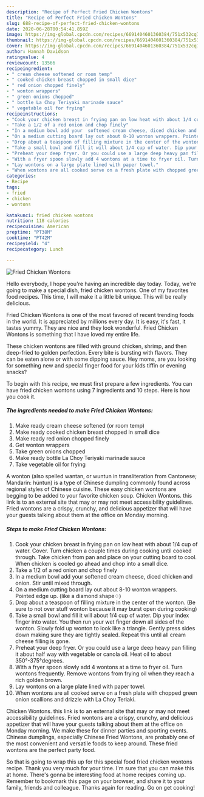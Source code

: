 ```yaml
---
description: "Recipe of Perfect Fried Chicken Wontons"
title: "Recipe of Perfect Fried Chicken Wontons"
slug: 688-recipe-of-perfect-fried-chicken-wontons
date: 2020-06-28T00:54:41.859Z
image: https://img-global.cpcdn.com/recipes/6691404601360384/751x532cq70/fried-chicken-wontons-recipe-main-photo.jpg
thumbnail: https://img-global.cpcdn.com/recipes/6691404601360384/751x532cq70/fried-chicken-wontons-recipe-main-photo.jpg
cover: https://img-global.cpcdn.com/recipes/6691404601360384/751x532cq70/fried-chicken-wontons-recipe-main-photo.jpg
author: Hannah Davidson
ratingvalue: 4
reviewcount: 13566
recipeingredient:
- " cream cheese softened or room temp"
- " cooked chicken breast chopped in small dice"
- " red onion chopped finely"
- " wonton wrappers"
- " green onions chopped"
- " bottle La Choy Teriyaki marinade sauce"
- " vegetable oil for frying"
recipeinstructions:
- "Cook your chicken breast in frying pan on low heat with about 1/4 cup of water. Cover. Turn chicken a couple times during cooking until cooked through. Take chicken from pan and place on your cutting board to cool. When chicken is cooled go ahead and chop into a small dice."
- "Take a 1/2 of a red onion and chop finely"
- "In a medium bowl add your  softened cream cheese, diced chicken and onion. Stir until mixed through."
- "On a medium cutting board lay out about 8-10 wonton wrappers. Pointed edge up. (like a diamond shape♢)"
- "Drop about a teaspoon of filling mixture in the center of the wonton. (Be sure to not over stuff wonton because it may burst open during cooking)"
- "Take a small bowl and fill it will about 1/4 cup of water. Dip your index finger into water. You then run your wet finger down all sides of the wonton. Slowly fold up wonton to look like a triangle. Gently press sides down making sure they are tightly sealed. Repeat this until all cream cheese filling is gone."
- "Preheat your deep fryer. Or you could use a large deep heavy pan filling it about half way with vegetable or canola oil. Heat oil to about 350°-375°degrees."
- "With a fryer spoon slowly add 4 wontons at a time to fryer oil. Turn wontons frequently. Remove wontons from frying oil when they reach a rich golden brown."
- "Lay wontons on a large plate lined with paper towel."
- "When wontons are all cooked serve on a fresh plate with chopped green onion scallions and drizzle with La Choy Teriaki."
categories:
- Recipe
tags:
- fried
- chicken
- wontons

katakunci: fried chicken wontons 
nutrition: 118 calories
recipecuisine: American
preptime: "PT38M"
cooktime: "PT42M"
recipeyield: "4"
recipecategory: Lunch

---
```



![Fried Chicken Wontons](https://img-global.cpcdn.com/recipes/6691404601360384/751x532cq70/fried-chicken-wontons-recipe-main-photo.jpg)

Hello everybody, I hope you're having an incredible day today. Today, we're going to make a special dish, fried chicken wontons. One of my favorites food recipes. This time, I will make it a little bit unique. This will be really delicious.

Fried Chicken Wontons is one of the most favored of recent trending foods in the world. It is appreciated by millions every day. It is easy, it's fast, it tastes yummy. They are nice and they look wonderful. Fried Chicken Wontons is something that I have loved my entire life.

These chicken wontons are filled with ground chicken, shrimp, and then deep-fried to golden perfection. Every bite is bursting with flavors. They can be eaten alone or with some dipping sauce. Hey moms, are you looking for something new and special finger food for your kids tiffin or evening snacks?


To begin with this recipe, we must first prepare a few ingredients. You can have fried chicken wontons using 7 ingredients and 10 steps. Here is how you cook it.

<!--inarticleads1-->

##### The ingredients needed to make Fried Chicken Wontons:

1. Make ready  cream cheese softened (or room temp)
1. Make ready  cooked chicken breast chopped in small dice
1. Make ready  red onion chopped finely
1. Get  wonton wrappers
1. Take  green onions chopped
1. Make ready  bottle La Choy Teriyaki marinade sauce
1. Take  vegetable oil for frying


A wonton (also spelled wantan, or wuntun in transliteration from Cantonese; Mandarin: húntun) is a type of Chinese dumpling commonly found across regional styles of Chinese cuisine. These easy chicken wontons are begging to be added to your favorite chicken soup. Chicken Wontons. this link is to an external site that may or may not meet accessibility guidelines. Fried wontons are a crispy, crunchy, and delicious appetizer that will have your guests talking about them at the office on Monday morning. 

<!--inarticleads2-->

##### Steps to make Fried Chicken Wontons:

1. Cook your chicken breast in frying pan on low heat with about 1/4 cup of water. Cover. Turn chicken a couple times during cooking until cooked through. Take chicken from pan and place on your cutting board to cool. When chicken is cooled go ahead and chop into a small dice.
1. Take a 1/2 of a red onion and chop finely
1. In a medium bowl add your  softened cream cheese, diced chicken and onion. Stir until mixed through.
1. On a medium cutting board lay out about 8-10 wonton wrappers. Pointed edge up. (like a diamond shape♢)
1. Drop about a teaspoon of filling mixture in the center of the wonton. (Be sure to not over stuff wonton because it may burst open during cooking)
1. Take a small bowl and fill it will about 1/4 cup of water. Dip your index finger into water. You then run your wet finger down all sides of the wonton. Slowly fold up wonton to look like a triangle. Gently press sides down making sure they are tightly sealed. Repeat this until all cream cheese filling is gone.
1. Preheat your deep fryer. Or you could use a large deep heavy pan filling it about half way with vegetable or canola oil. Heat oil to about 350°-375°degrees.
1. With a fryer spoon slowly add 4 wontons at a time to fryer oil. Turn wontons frequently. Remove wontons from frying oil when they reach a rich golden brown.
1. Lay wontons on a large plate lined with paper towel.
1. When wontons are all cooked serve on a fresh plate with chopped green onion scallions and drizzle with La Choy Teriaki.


Chicken Wontons. this link is to an external site that may or may not meet accessibility guidelines. Fried wontons are a crispy, crunchy, and delicious appetizer that will have your guests talking about them at the office on Monday morning. We make these for dinner parties and sporting events. Chinese dumplings, especially Chinese Fried Wontons, are probably one of the most convenient and versatile foods to keep around. These fried wontons are the perfect party food. 

So that is going to wrap this up for this special food fried chicken wontons recipe. Thank you very much for your time. I'm sure that you can make this at home. There's gonna be interesting food at home recipes coming up. Remember to bookmark this page on your browser, and share it to your family, friends and colleague. Thanks again for reading. Go on get cooking!
